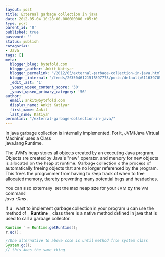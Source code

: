 ```yaml
---
layout: post
title: External garbage collection in java
date: 2012-05-04 10:28:00.000000000 +05:30
type: post
parent_id: '0'
published: true
password: ''
status: publish
categories:
- Java
tags: []
meta:
  blogger_blog: bytefold.com
  blogger_author: Ankit Katiyar
  blogger_permalink: "/2012/05/external-garbage-collection-in-java.html"
  blogger_internal: "/feeds/2635046121517897773/posts/default/6116397053749000836"
  _edit_last: '1'
  _yoast_wpseo_content_score: '30'
  _yoast_wpseo_primary_category: '56'
author:
  email: ankit@bytefold.com
  display_name: Ankit Katiyar
  first_name: Ankit
  last_name: Katiyar
permalink: "/external-garbage-collection-in-java/"
---
```

In java garbage collection is internally implemented. For it, JVM(Java Virtual Machine) uses a Class  
java.lang.Runtime.

The JVM's heap stores all objects created by an executing Java program. Objects are created by Java's "new" operator, and memory for new objects is allocated on the heap at runtime. Garbage collection is the process of automatically freeing objects that are no longer referenced by the program. This frees the programmer from having to keep track of when to free allocated memory, thereby preventing many potential bugs and headaches.

You can also externally &nbsp;set the max heap size for your JVM by the VM command  
_java -Xms_ .

If u &nbsp; want to implement garbage collection in your program u can use the method of _ **Runtime** _ class there is a native method defined in java that is used to call a garbage collector.

```java
Runtime r = Runtime.getRuntime();
r.gc();

//One alternative to above code is until method from system class
System.gc();
// this does the same thing
```

